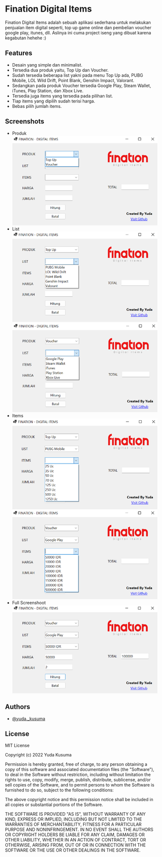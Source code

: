 
# Fination Digital Items

Fination Digital Items adalah sebuah aplikasi sederhana untuk melakukan penjualan item digital seperti, top up game online dan pembelian voucher google play, itunes, dll. Aslinya ini cuma project iseng yang dibuat karena kegabutan hehehe :)


## Features

- Desain yang simple dan minimalist.
- Tersedia dua produk yaitu, Top Up dan Voucher.
- Sudah tersedia beberapa list yakni pada menu Top Up ada, PUBG Mobile, LOL Wild Drift, Point Blank, Genshin Impact, Valorant.
- Sedangkan pada produk Voucher tersedia Google Play, Steam Wallet, iTunes, Play Station, dan Xbox Live.
- Tersedia juga items yang tersedia pada pilihan list.
- Tiap items yang dipilih sudah terisi harga.
- Bebas pilih jumlah items.


## Screenshots
- Produk
![App Screenshot](https://github.com/YudaKusumaID/Fination_Digital_Items/blob/main/Screenshot%202022-11-13%20101709.png?raw=true)
- List
![App Screenshot](https://github.com/YudaKusumaID/Fination_Digital_Items/blob/main/Screenshot%202022-11-13%20101737.png?raw=true)
![App Screenshot](https://github.com/YudaKusumaID/Fination_Digital_Items/blob/main/Screenshot%202022-11-13%20102301.png?raw=true)
- Items
![App Screenshot](https://github.com/YudaKusumaID/Fination_Digital_Items/blob/main/Screenshot%202022-11-13%20101807.png?raw=true)
![App Screenshot](https://github.com/YudaKusumaID/Fination_Digital_Items/blob/main/Screenshot%202022-11-13%20101847.png?raw=true)
- Full Screenshoot
![App Screenshot](https://github.com/YudaKusumaID/Fination_Digital_Items/blob/main/Screenshot%202022-11-13%20101922.png?raw=true)
## Authors

- [@yuda._kusuma](https://www.instagram.com/yuda._kusuma/)


## License

MIT License

Copyright (c) 2022 Yuda Kusuma

Permission is hereby granted, free of charge, to any person obtaining a copy
of this software and associated documentation files (the "Software"), to deal
in the Software without restriction, including without limitation the rights
to use, copy, modify, merge, publish, distribute, sublicense, and/or sell
copies of the Software, and to permit persons to whom the Software is
furnished to do so, subject to the following conditions:

The above copyright notice and this permission notice shall be included in all
copies or substantial portions of the Software.

THE SOFTWARE IS PROVIDED "AS IS", WITHOUT WARRANTY OF ANY KIND, EXPRESS OR
IMPLIED, INCLUDING BUT NOT LIMITED TO THE WARRANTIES OF MERCHANTABILITY,
FITNESS FOR A PARTICULAR PURPOSE AND NONINFRINGEMENT. IN NO EVENT SHALL THE
AUTHORS OR COPYRIGHT HOLDERS BE LIABLE FOR ANY CLAIM, DAMAGES OR OTHER
LIABILITY, WHETHER IN AN ACTION OF CONTRACT, TORT OR OTHERWISE, ARISING FROM,
OUT OF OR IN CONNECTION WITH THE SOFTWARE OR THE USE OR OTHER DEALINGS IN THE
SOFTWARE.
